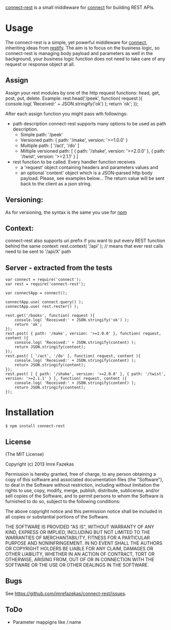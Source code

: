 [connect-rest](https://github.com/imrefazekas/connect-rest) is a small middleware for [connect](http://www.senchalabs.org/connect/) for building REST APIs.

# Usage

The connect-rest is a simple, yet powerful middleware for [connect](http://www.senchalabs.org/connect/), inheriting ideas from [restify](http://mcavage.github.com/node-restify/). 
The aim is to focus on the business logic, so connect-rest is managing body payload and parameters as well in the background, your business logic function does not need to take care of any request or response object at all.

## Assign
Assign your rest modules by one of the http request functions: head, get, post, put, delete. Example:
	rest.head('/peek', function( request ){
		console.log( 'Received:' + JSON.stringify('ok') );
		return 'ok';
	});

After each assign function you might pass wth followings:
- path description
	connect-rest supports many options to be used as path description.
	- Simple path: '/peek'
	- Versioned path: { path: '/make', version: '>=1.0.0' }
	- Multiple path: [ '/act', '/do' ]
	- Miltiple versioned path: [ { path: '/shake', version: '>=2.0.0' }, { path: '/twist', version: '>=2.1.1' } ]
- rest function to be called.
	Every handler function receives
	- a 'request' object containing headers and parameters values and 
	- an optional 'content' object which is a JSON-parsed http body payload. 
	Please, see examples below...
	The return value will be sent back to the client as a json string.

## Versioning:
As for versioning, the syntax is the same you use for [npm](https://npmjs.org)

## Context: 
connect-rest also supports uri prefix if you want to put every REST function behind the same context:
	rest.context( '/api' ); // means that ever rest calls need to be sent to '/api/X' path

## Server - extracted from the tests

	var connect = require('connect');
	var rest = require('connect-rest');
	
	var connectApp = connect();

	connectApp.use( connect.query() );
	connectApp.use( rest.rester() );

	rest.get('/books', function( request ){
		console.log( 'Received:' + JSON.stringify('ok') );
		return 'ok';
	});
	rest.post( { path: '/make', version: '>=1.0.0' }, function( request, content ){
		console.log( 'Received:' + JSON.stringify(content) );
		return JSON.stringify(content);
	});
	rest.post( [ '/act', '/do' ], function( request, content ){
		console.log( 'Received:' + JSON.stringify(content) );
		return JSON.stringify(content);
	});
	rest.post( [ { path: '/shake', version: '>=2.0.0' }, { path: '/twist', version: '>=2.1.1' } ], function( request, content ){
		console.log( 'Received:' + JSON.stringify(content) );
		return JSON.stringify(content);
	});


# Installation

    $ npm install connect-rest

## License

(The MIT License)

Copyright (c) 2013 Imre Fazekas

Permission is hereby granted, free of charge, to any person obtaining a copy of
this software and associated documentation files (the "Software"), to deal in
the Software without restriction, including without limitation the rights to
use, copy, modify, merge, publish, distribute, sublicense, and/or sell copies of
the Software, and to permit persons to whom the Software is furnished to do so,
subject to the following conditions:

The above copyright notice and this permission notice shall be included in all
copies or substantial portions of the Software.

THE SOFTWARE IS PROVIDED "AS IS", WITHOUT WARRANTY OF ANY KIND, EXPRESS OR
IMPLIED, INCLUDING BUT NOT LIMITED TO THE WARRANTIES OF MERCHANTABILITY, FITNESS
FOR A PARTICULAR PURPOSE AND NONINFRINGEMENT. IN NO EVENT SHALL THE AUTHORS OR
COPYRIGHT HOLDERS BE LIABLE FOR ANY CLAIM, DAMAGES OR OTHER LIABILITY, WHETHER
IN AN ACTION OF CONTRACT, TORT OR OTHERWISE, ARISING FROM, OUT OF OR IN
CONNECTION WITH THE SOFTWARE OR THE USE OR OTHER DEALINGS IN THE SOFTWARE.

## Bugs

See <https://github.com/imrefazekas/connect-rest/issues>.

## ToDo

- Parameter mappigns like /:name
